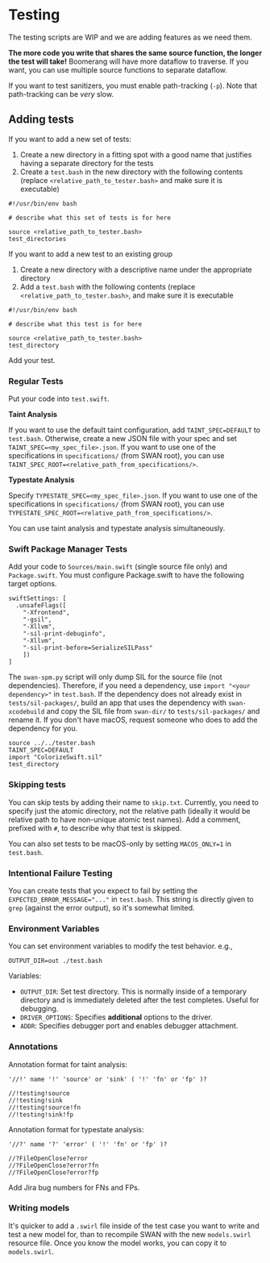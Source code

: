 # Testing

The testing scripts are WIP and we are adding features as we need them.

**The more code you write that shares the same source function, the longer the test will take!** Boomerang will have more dataflow to traverse. If you want, you can use multiple source functions to separate dataflow.

If you want to test sanitizers, you must enable path-tracking (`-p`). Note that path-tracking can be *very* slow.

## Adding tests

If you want to add a new set of tests:

1. Create a new directory in a fitting spot with a good name that justifies having a separate directory for the tests
2. Create a `test.bash` in the new directory with the following contents (replace `<relative_path_to_tester.bash>` and make sure it is executable)

```
#!/usr/bin/env bash

# describe what this set of tests is for here

source <relative_path_to_tester.bash>
test_directories
```

If you want to add a new test to an existing group

1. Create a new directory with a descriptive name under the appropriate directory
2. Add a `test.bash` with the following contents (replace `<relative_path_to_tester.bash>`, and make sure it is executable

```
#!/usr/bin/env bash

# describe what this test is for here

source <relative_path_to_tester.bash>
test_directory
```

Add your test.

### Regular Tests

Put your code into `test.swift`. 

**Taint Analysis**

If you want to use the default taint configuration, add `TAINT_SPEC=DEFAULT` to `test.bash`. Otherwise, create a new JSON file with your spec and set `TAINT_SPEC=<my_spec_file>.json`. If you want to use one of the specifications in `specifications/` (from SWAN root), you can use `TAINT_SPEC_ROOT=<relative_path_from_specifications/>`.

**Typestate Analysis**

Specify `TYPESTATE_SPEC=<my_spec_file>.json`. If you want to use one of the specifications in `specifications/` (from SWAN root), you can use `TYPESTATE_SPEC_ROOT=<relative_path_from_specifications/>`.

You can use taint analysis and typestate analysis simultaneously.

### Swift Package Manager Tests

Add your code to `Sources/main.swift` (single source file only) and `Package.swift`. You must configure Package.swift to have the following target options.

```
swiftSettings: [
  .unsafeFlags([
    "-Xfrontend",
    "-gsil",
    "-Xllvm",
    "-sil-print-debuginfo",
    "-Xllvm",
    "-sil-print-before=SerializeSILPass"
    ])
]
```

The `swan-spm.py` script will only dump SIL for the source file (not dependencies). Therefore, if you need a dependency, use `import "<your dependency>"` in `test.bash`. If the dependency does not already exist in `tests/sil-packages/`, build an app that uses the dependency with `swan-xcodebuild` and copy the SIL file from `swan-dir/` to `tests/sil-packages/` and rename it. If you don't have macOS, request someone who does to add the dependency for you.

```
source ../../tester.bash
TAINT_SPEC=DEFAULT
import "ColorizeSwift.sil"
test_directory
```

### Skipping tests

You can skip tests by adding their name to `skip.txt`. Currently, you need to specify just the atomic directory, not the relative path (ideally it would be relative path to have non-unique atomic test names). Add a comment, prefixed with `#`, to describe why that test is skipped.

You can also set tests to be macOS-only by setting `MACOS_ONLY=1` in `test.bash`.

### Intentional Failure Testing

You can create tests that you expect to fail by setting the `EXPECTED_ERROR_MESSAGE="..."` in `test.bash`. This string is directly given to `grep` (against the error output), so it's somewhat limited. 

### Environment Variables

You can set environment variables to modify the test behavior. e.g.,

```
OUTPUT_DIR=out ./test.bash
```

Variables:

- `OUTPUT_DIR`: Set test directory. This is normally inside of a temporary directory and is immediately deleted after the test completes. Useful for debugging.
- `DRIVER_OPTIONS`: Specifies **additional** options to the driver.
- `ADDR`: Specifies debugger port and enables debugger attachment.

### Annotations

Annotation format for taint analysis:

```
'//!' name '!' 'source' or 'sink' ( '!' 'fn' or 'fp' )?

//!testing!source
//!testing!sink
//!testing!source!fn
//!testing!sink!fp
```

Annotation format for typestate analysis:

```
'//?' name '?' 'error' ( '!' 'fn' or 'fp' )?

//?FileOpenClose?error
//?FileOpenClose?error?fn
//?FileOpenClose?error?fp
```

Add Jira bug numbers for FNs and FPs.

### Writing models

It's quicker to add a `.swirl` file inside of the test case you want to write and test a new model for, than to recompile SWAN with the new `models.swirl` resource file. Once you know the model works, you can copy it to `models.swirl`.
